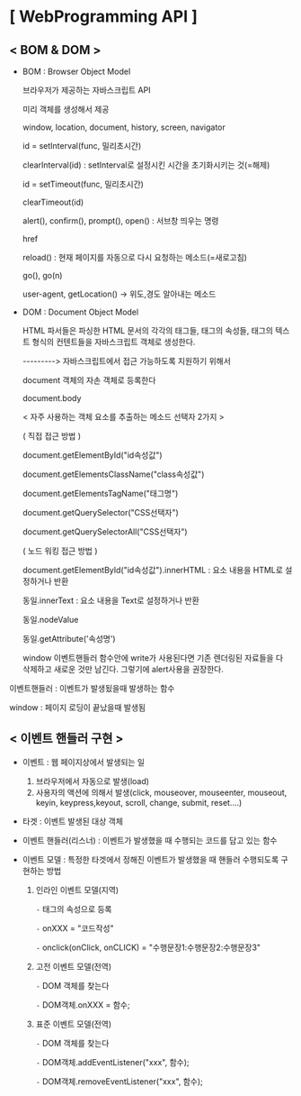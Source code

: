 # [ WebProgramming API ]

## 	< BOM & DOM >

- BOM : Browser Object Model

  브라우저가 제공하는 자바스크립트 API

  미리 객체를 생성해서 제공

  window, location, document, history, screen, navigator

  id = setInterval(func, 밀리초시간)

  clearInterval(id) : setInterval로 설정시킨 시간을 초기화시키는 것(=해제)

  id = setTimeout(func, 밀리초시간)

  clearTimeout(id)

  alert(), confirm(), prompt(), open() : 서브창 띄우는 명령

  href

  reload() : 현재 페이지를 자동으로 다시 요청하는 메소드(=새로고침)

  go(), go(n)

  user-agent, getLocation() -> 위도,경도 알아내는 메소드

- DOM : Document Object Model

  HTML 파서들은 파싱한 HTML 문서의 각각의 태그들, 태그의 속성들, 태그의 텍스트 형식의 컨텐트들을 자바스크립트 객체로 생성한다.

  ---------> 자바스크립트에서 접근 가능하도록 지원하기 위해서

  document 객체의 자손 객체로 등록한다

  document.body

  < 자주 사용하는 객체 요소를 추출하는 메소드 선택자 2가지 >

  ( 직접 접근 방법 )

  document.getElementById("id속성값")

  document.getElementsClassName("class속성값")

  document.getElementsTagName("태그명")

  document.getQuerySelector("CSS선택자")

  document.getQuerySelectorAll("CSS선택자")

  ( 노드 워킹 접근 방법 )

  document.getElementById("id속성값").innerHTML : 요소 내용을 HTML로 설정하거나 반환

  동일.innerText : 요소 내용을 Text로 설정하거나 반환

  동일.nodeValue

  동일.getAttribute('속성명')

  window 이벤트핸들러 함수안에 write가 사용된다면 기존 렌더링된 자료들을 다 삭제하고 새로운 것만 남긴다. 그렇기에 alert사용을 권장한다.

이벤트핸들러 : 이벤트가 발생됬을때 발생하는 함수

window : 페이지 로딩이 끝났을때 발생됨

## < 이벤트 핸들러 구현 >

- 이벤트 : 웹 페이지상에서 발생되는 일
  1. 브라우저에서 자동으로 발생(load)
  2. 사용자의 액션에 의해서 발생(click, mouseover, mouseenter, mouseout, keyin, keypress,keyout, scroll, change, submit, reset....)

- 타겟 : 이벤트 발생된 대상 객체

- 이벤트 핸들러(리스너) : 이벤트가 발생했을 때 수행되는 코드를 담고 있는 함수

- 이벤트 모델 : 특정한 타겟에서 정해진 이벤트가 발생했을 때 핸들러 수행되도록 구현하는 방법

  1. 인라인 이벤트 모델(지역)

     `-` 태그의 속성으로 등록

     ` - ` onXXX = "코드작성"

     ` - ` onclick(onClick, onCLICK) = "수행문장1:수행문장2:수행문장3"

  2. 고전 이벤트 모델(전역)

     ` - ` DOM 객체를 찾는다

     `-` DOM객체.onXXX = 함수;

  3. 표준 이벤트 모델(전역)

     `-` DOM 객체를 찾는다

     `-` DOM객체.addEventListener("xxx", 함수);

     `-` DOM객체.removeEventListener("xxx", 함수);